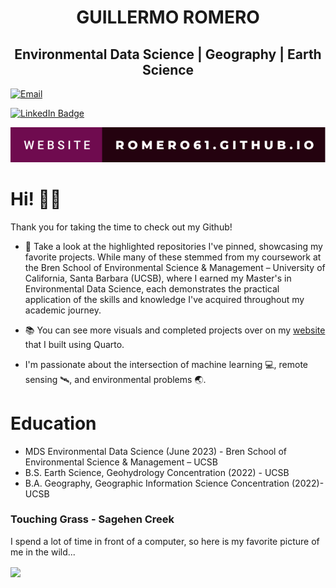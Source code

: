 
<h1 align="center"> GUILLERMO ROMERO </h1>

<h2 align="center"> Environmental Data Science | Geography | Earth Science </h2>



[![Email](https://img.shields.io/badge/Gmail-EA4335?logo=gmail&logoColor=fff&style=flat)](mailto:romero61@bren.ucsb.edu) 

[![LinkedIn Badge](https://img.shields.io/badge/LinkedIn-0A66C2?logo=linkedin&logoColor=fff&style=for-the-badge)](https://www.linkedin.com/in/romero61/) 

[![romero61.github.io](https://github.com/romero61/romero61.github.io/blob/main/img/website-romero61.github.io.svg)](https://romero61.github.io/) 

              
# Hi! 👋🏽
Thank you for taking the time to check out my Github! 

- 📌 Take a look at the highlighted repositories I've pinned, showcasing my favorite projects. While many of these stemmed from my coursework at the Bren School of Environmental Science & Management – University of California, Santa Barbara (UCSB), where I earned my Master's in Environmental Data Science, each demonstrates the practical application of the skills and knowledge I've acquired throughout my academic journey. 

- 📚 You can see more visuals and completed projects over on my [website](https://romero61.github.io/projects.html) that I built using Quarto.

-  I'm passionate about the intersection of machine learning  💻, remote sensing 🛰, and environmental problems 🌏.

# Education
- MDS  Environmental Data Science (June 2023) - Bren School of Environmental Science & Management – UCSB
- B.S. Earth Science, Geohydrology Concentration (2022) - UCSB
- B.A. Geography, Geographic Information Science Concentration (2022)- UCSB

### Touching Grass - Sagehen Creek
I spend a lot of time in front of a computer, so here is my favorite picture of me in the wild...

<img align="center" src="https://github.com/romero61/romero61/blob/main/IMG_1368.jpg" width="300">

<!--
**romero61/romero61** is a ✨ _special_ ✨ repository because its `README.md` (this file) appears on your GitHub profile.

Here are some ideas to get you started:

- 🔭 I’m currently working on ...
- 🌱 I’m currently learning ...
- 👯 I’m looking to collaborate on ...
- 🤔 I’m looking for help with ...
- 💬 Ask me about ...
- 📫 How to reach me: ...
- 😄 Pronouns: ...
- ⚡ Fun fact: ...
-->

